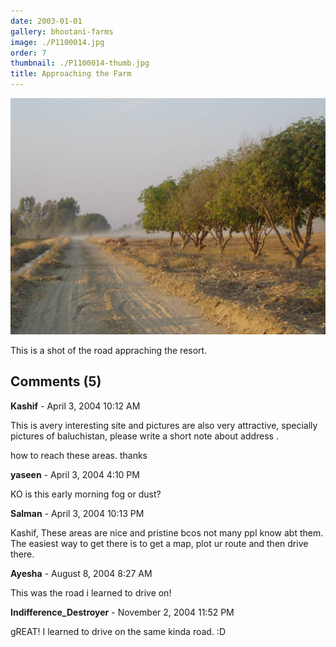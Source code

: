 ```yaml
---
date: 2003-01-01
gallery: bhootani-farms
image: ./P1100014.jpg
order: 7
thumbnail: ./P1100014-thumb.jpg
title: Approaching the Farm
---
```


![Approaching the Farm](./P1100014.jpg)

This is a shot of the road appraching the resort.

<div id="comments">

## Comments (5)

<div id="comment">

**Kashif** - April  3, 2004 10:12 AM

This is avery interesting site and pictures are also very attractive, specially pictures of baluchistan,
please write a short note about address .

how to reach these areas.
thanks

</div>

<div id="comment">

**yaseen** - April  3, 2004  4:10 PM

KO is this early morning fog or dust?

</div>

<div id="comment">

**Salman** - April  3, 2004 10:13 PM

Kashif, These areas are nice and pristine bcos not many ppl know abt them. The easiest way to get there is to get a map, plot ur route and then drive there.

</div>

<div id="comment">

**Ayesha** - August  8, 2004  8:27 AM

This was the road i learned to drive on!

</div>

<div id="comment">

**Indifference_Destroyer** - November  2, 2004 11:52 PM

gREAT! I learned to drive on the same kinda road. :D

</div>

</div>